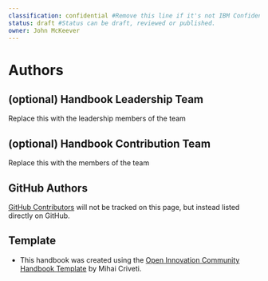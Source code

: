 ```yaml
---
classification: confidential #Remove this line if it's not IBM Confidential.
status: draft #Status can be draft, reviewed or published. 
owner: John McKeever
---
```

# Authors

## (optional) Handbook Leadership Team
Replace this with the leadership members of the team


## (optional) Handbook Contribution Team 
Replace this with the members of the team

## GitHub Authors
[GitHub Contributors](https://github.ibm.com/datamigrators/devops-for-datastage/graphs/contributors) will not be tracked on this page, but instead listed directly on GitHub.

## Template

- This handbook was created using the [Open Innovation Community Handbook Template](https://github.ibm.com/oic/handbook-template) by Mihai Criveti.
